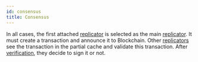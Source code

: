 ```yaml
---
id: consensus
title: Consensus
---
```


In all cases, the first attached [replicator](../roles/replicator.md) is selected as the main [replicator](../roles/replicator.md). It must create a transaction and announce it to Blockchain. Other [replicators](../roles/replicator.md) see the transaction in the partial cache and validate this transaction. After [verification](verification.md), they decide to sign it or not.